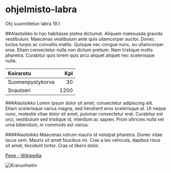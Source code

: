 # ohjelmisto-labra
Ohj suunnittelun labra 19.1

##Alaotsikko
In hac habitasse platea dictumst. Aliquam malesuada gravida vestibulum. Maecenas vestibulum ante quis ullamcorper auctor. Donec luctus turpis ac convallis mattis. Quisque nec congue nunc, eu ullamcorper eros. Etiam consectetur nulla non dictum pretium. Nam tristique mollis pharetra. Curabitur quis lorem quis arcu aliquet aliquet nec scelerisque nulla. 

| Koirarotu | Kpl |
|:----------|----:|
| Suomenpystykorva | 30 |
| Snautseri | 1200 |

###Alaotsikko
Lorem ipsum dolor sit amet, consectetur adipiscing elit. Etiam scelerisque varius magna, sed hendrerit eros scelerisque at. Ut neque nunc, molestie vitae dolor sit amet, pulvinar consectetur erat. Curabitur est orci, vestibulum sed tristique id, interdum ac sapien. Proin ultricies nulla vel urna bibendum, in commodo est varius.

####Alaotsikko
Maecenas rutrum mauris id volutpat pharetra. Donec vitae lacus sem. Mauris sit amet faucibus mi. Cras a leo vehicula, dapibus risus sit amet, tincidunt tortor. Cras ut libero dolor. 

[Pepe - Wikipedia](https://fi.wikipedia.org/wiki/Pepe)

![Kranunheitin](http://i.imgur.com/pVNlvr8.jpg)
